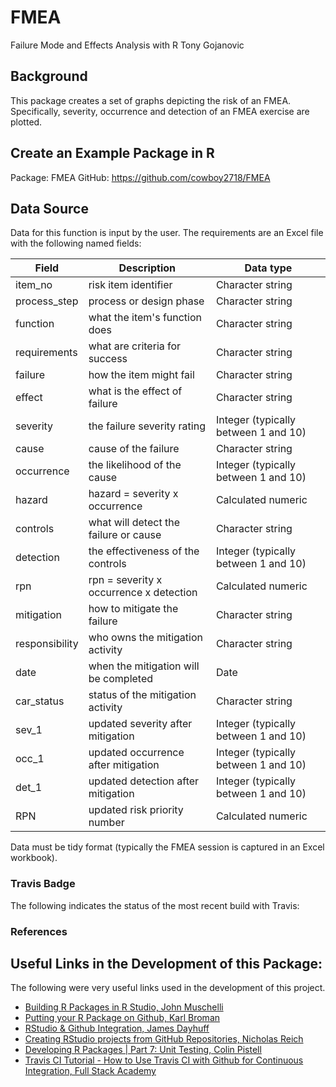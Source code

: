 # FMEA
Failure Mode and Effects Analysis with R
Tony Gojanovic


## Background

This package creates a set of graphs depicting the risk of an FMEA.  Specifically, severity, occurrence and detection of an FMEA exercise are plotted.

## Create an Example Package in R 

Package: FMEA 
GitHub:  https://github.com/cowboy2718/FMEA

## Data Source

Data for this function is input by the user.  The requirements are an Excel file with the following named fields:

|Field          | Description                                 | Data type
 -------------- | --------------------------------------------| ------------------------
|item_no        | risk item identifier                        | Character string
|process_step   | process or design phase                     | Character string
|function       | what the item's function does               | Character string
|requirements   | what are criteria for success               | Character string    
|failure        | how the item might fail                     | Character string
|effect         | what is the effect of failure               | Character string
|severity       | the failure severity rating                 | Integer (typically between 1 and 10)
|cause          | cause of the failure                        | Character string
|occurrence     | the likelihood of the cause                 | Integer (typically between 1 and 10)
|hazard         | hazard = severity x occurrence              | Calculated numeric
|controls       | what will detect the failure or cause       | Character string
|detection      | the effectiveness of the controls           | Integer (typically between 1 and 10)
|rpn            | rpn = severity x occurrence x detection     | Calculated numeric
|mitigation     | how to mitigate the failure                 | Character string
|responsibility | who owns the mitigation activity            | Character string
|date           | when the mitigation will be completed       | Date
|car_status     | status of the mitigation activity           | Character string
|sev_1          | updated severity after mitigation           | Integer (typically between 1 and 10)
|occ_1          | updated occurrence after mitigation         | Integer (typically between 1 and 10)
|det_1          | updated detection after mitigation          | Integer (typically between 1 and 10)
|RPN            | updated risk priority number                | Calculated numeric


Data must be tidy format (typically the FMEA session is captured in an Excel workbook).

### Travis Badge

The following indicates the status of the most recent build with Travis:

### References

## Useful Links in the Development of this Package:

The following were very useful links used in the development of this project.

* [Building R Packages in R Studio, John Muschelli](https://www.youtube.com/watch?v=OIirKRgIsdc) 
* [Putting your R Package on Github, Karl Broman](http://kbroman.org/pkg_primer/pages/github.html) 
* [RStudio & Github Integration, James Dayhuff](https://www.youtube.com/watch?v=E2d91v1Twcc&t=597s) 
* [Creating RStudio projects from GitHub Repositories, Nicholas Reich ](https://www.youtube.com/watch?v=YxZ8J2rqhEM) 
* [Developing R Packages | Part 7: Unit Testing, Colin Pistell](https://www.youtube.com/watch?v=u2KDSY_8Ay4) 
* [Travis CI Tutorial - How to Use Travis CI with Github for Continuous Integration, Full Stack Academy](https://www.youtube.com/watch?v=Uft5KBimzyk)
